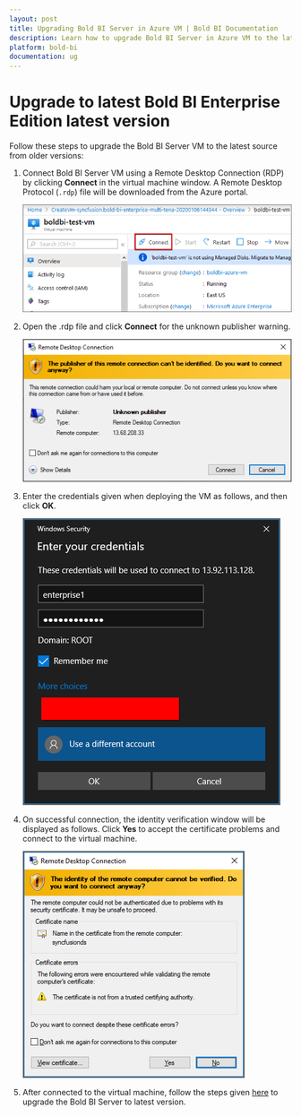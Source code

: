 ```yaml
---
layout: post
title: Upgrading Bold BI Server in Azure VM | Bold BI Documentation
description: Learn how to upgrade Bold BI Server in Azure VM to the latest version to get benefited with new feature and fix updates.
platform: bold-bi
documentation: ug
---
```


# Upgrade to latest Bold BI Enterprise Edition latest version

Follow these steps to upgrade the Bold BI Server VM to the latest source from older versions:

1. Connect Bold BI Server VM using a Remote Desktop Connection (RDP) by clicking **Connect** in the virtual machine window. A Remote Desktop Protocol (`.rdp`) file will be downloaded from the Azure portal.

    ![Connect](/static/assets/embedded/setup/images/vm-connect.png)

2. Open the .rdp file and click **Connect** for the unknown publisher warning.

    ![RDP Warning](/static/assets/embedded/setup/images/rdp-warn.png)

3. Enter the credentials given when deploying the VM as follows, and then click **OK**.

    ![VM Credentials.png](/static/assets/embedded/setup/images/vm-credentials.png)

4. On successful connection, the identity verification window will be displayed as follows. Click **Yes** to accept the certificate problems and connect to the virtual machine.

    ![verify the identity of the virtual machine](/static/assets/embedded/setup/images/cert-warning.png)

5. After connected to the virtual machine, follow the steps given [here](/embedded-bi/setup/deploying-in-server/upgrade-to-latest/) to upgrade the Bold BI Server to latest version. 